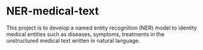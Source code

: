 # NER-medical-text
This project is  to develop a named entity recognition (NER) model to identity medical entities such as diseases, symptoms, treatments in the unstructured medical text written in natural language.
